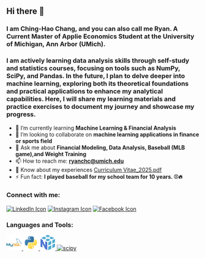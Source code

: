 ## Hi there 👋
<h3 align="left">I am Ching-Hao Chang, and you can also call me Ryan. A Current Master of Applie Economics Student at the University of Michigan, Ann Arbor (UMich).</h3>
<h3 align="left">I am actively learning data analysis skills through self-study and statistics courses, focusing on tools such as NumPy, SciPy, and Pandas. In the future, I plan to delve deeper into machine learning, exploring both its theoretical foundations and practical applications to enhance my analytical capabilities. Here, I will share my learning materials and practice exercises to document my journey and showcase my progress.</h3>

- 🌱 I’m currently learning **Machine Learning & Financial Analysis**
- 👯 I’m looking to collaborate on **machine learning applications in finance or sports field**
- 💬 Ask me about **Financial Modeling, Data Analysis, Baseball (MLB game),and Weight Training**
- 📫 How to reach me: **ryanchc@umich.edu**
- 📄 Know about my experiences [Curriculum Vitae_2025.pdf](https://github.com/ryanchang426/ryanchang426/blob/main/Curriculum%20Vitae_2025.pdf)
- ⚡ Fun fact: **I played baseball for my school team for 10 years. ⚾️🔥**

<h3 align="left">Connect with me:</h3>
<p align="left">
<a href="https://www.linkedin.com/in/chinghao-chang-ryan0426" target="blank"><img align="center" src="https://raw.githubusercontent.com/rahuldkjain/github-profile-readme-generator/master/src/images/icons/Social/linked-in-alt.svg" alt="LinkedIn Icon" height="30" width="40" /></a>
<a href="https://www.instagram.com/rcccccc0426/" target="blank"><img align="center" src="https://raw.githubusercontent.com/rahuldkjain/github-profile-readme-generator/master/src/images/icons/Social/instagram.svg" alt="Instagram Icon" height="30" width="40" /></a>
<a href="https://www.facebook.com/share/1B99z9AEzJ/?mibextid=wwXIfr" target="blank"><img align="center" src="https://raw.githubusercontent.com/rahuldkjain/github-profile-readme-generator/master/src/images/icons/Social/facebook.svg" alt="Facebook Icon" height="30" width="40" /></a>

<h3 align="left">Languages and Tools:</h3> 
<a href="https://www.mysql.com/" target="_blank" rel="noreferrer"> <img src="https://raw.githubusercontent.com/devicons/devicon/master/icons/mysql/mysql-original-wordmark.svg" alt="mysql" width="40" height="40"/> </a> 
<a href="https://www.python.org" target="_blank" rel="noreferrer"> <img src="https://raw.githubusercontent.com/devicons/devicon/master/icons/python/python-original.svg" alt="python" width="40" height="40"/> </a>
<a href="https://numpy.org/" target="_blank" rel="noreferrer"> <img src="https://raw.githubusercontent.com/devicons/devicon/master/icons/numpy/numpy-original.svg" alt="numpy" width="40" height="40"/>
</a>
<a href="https://scipy.org/" target="_blank" rel="noreferrer"> <img src="https://upload.wikimedia.org/wikipedia/commons/b/b2/SCIPY_2.svg" alt="scipy" width="40" height="40"/>
</a>
